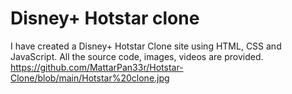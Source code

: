 # Disney+ Hotstar clone
I have created a Disney+ Hotstar Clone site using HTML, CSS and JavaScript.  All the source code, images, videos are provided. 
https://github.com/MattarPan33r/Hotstar-Clone/blob/main/Hotstar%20clone.jpg
